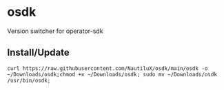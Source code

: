 # osdk
Version switcher for operator-sdk

## Install/Update

```
curl https://raw.githubusercontent.com/NautiluX/osdk/main/osdk -o ~/Downloads/osdk;chmod +x ~/Downloads/osdk; sudo mv ~/Downloads/osdk /usr/bin/osdk;
```
